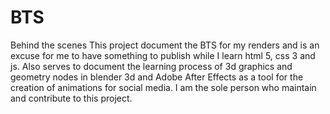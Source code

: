 # BTS
Behind the scenes
This project document the BTS for my renders and is an excuse for me to have something to publish while I learn html 5, css 3 and js.
Also serves to document the learning process of 3d graphics and geometry nodes in blender 3d and Adobe After Effects as a tool for the creation of animations for social media.
I am the sole person who maintain and contribute to this project.
